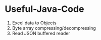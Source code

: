 # Useful-Java-Code

1. Excel data to Objects
2. Byte array compressing/decompressing
3. Read JSON buffered reader
